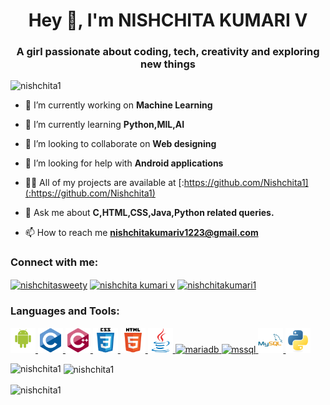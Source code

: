 <h1 align="center">Hey 👋, I'm NISHCHITA KUMARI V</h1>
<h3 align="center">A girl passionate about coding, tech, creativity and exploring new things </h3>

<p align="left"> <img src="https://komarev.com/ghpvc/?username=nishchita1&label=Profile%20views&color=0e75b6&style=flat" alt="nishchita1" /> </p>

- 🔭 I’m currently working on **Machine Learning**

- 🌱 I’m currently learning **Python,MlL,AI**

- 👯 I’m looking to collaborate on **Web designing**

- 🤝 I’m looking for help with **Android applications**

- 👨‍💻 All of my projects are available at [:https://github.com/Nishchita1](:https://github.com/Nishchita1)

- 💬 Ask me about **C,HTML,CSS,Java,Python related queries.**

- 📫 How to reach me **nishchitakumariv1223@gmail.com**


<h3 align="left">Connect with me:</h3>
<p align="left">
<a href="https://twitter.com/nishchitasweety" target="blank"><img align="center" src="https://raw.githubusercontent.com/rahuldkjain/github-profile-readme-generator/master/src/images/icons/Social/twitter.svg" alt="nishchitasweety" height="30" width="40" /></a>
<a href="https://linkedin.com/in/nishchita kumari v" target="blank"><img align="center" src="https://raw.githubusercontent.com/rahuldkjain/github-profile-readme-generator/master/src/images/icons/Social/linked-in-alt.svg" alt="nishchita kumari v" height="30" width="40" /></a>
<a href="https://www.hackerrank.com/nishchitakumari1" target="blank"><img align="center" src="https://raw.githubusercontent.com/rahuldkjain/github-profile-readme-generator/master/src/images/icons/Social/hackerrank.svg" alt="nishchitakumari1" height="30" width="40" /></a>
</p>

<h3 align="left">Languages and Tools:</h3>
<p align="left"> <a href="https://developer.android.com" target="_blank"> <img src="https://raw.githubusercontent.com/devicons/devicon/master/icons/android/android-original-wordmark.svg" alt="android" width="40" height="40"/> </a> <a href="https://www.cprogramming.com/" target="_blank"> <img src="https://raw.githubusercontent.com/devicons/devicon/master/icons/c/c-original.svg" alt="c" width="40" height="40"/> </a> <a href="https://www.w3schools.com/cpp/" target="_blank"> <img src="https://raw.githubusercontent.com/devicons/devicon/master/icons/cplusplus/cplusplus-original.svg" alt="cplusplus" width="40" height="40"/> </a> <a href="https://www.w3schools.com/css/" target="_blank"> <img src="https://raw.githubusercontent.com/devicons/devicon/master/icons/css3/css3-original-wordmark.svg" alt="css3" width="40" height="40"/> </a> <a href="https://www.w3.org/html/" target="_blank"> <img src="https://raw.githubusercontent.com/devicons/devicon/master/icons/html5/html5-original-wordmark.svg" alt="html5" width="40" height="40"/> </a> <a href="https://www.java.com" target="_blank"> <img src="https://raw.githubusercontent.com/devicons/devicon/master/icons/java/java-original.svg" alt="java" width="40" height="40"/> </a> <a href="https://mariadb.org/" target="_blank"> <img src="https://www.vectorlogo.zone/logos/mariadb/mariadb-icon.svg" alt="mariadb" width="40" height="40"/> </a> <a href="https://www.microsoft.com/en-us/sql-server" target="_blank"> <img src="https://www.svgrepo.com/show/303229/microsoft-sql-server-logo.svg" alt="mssql" width="40" height="40"/> </a> <a href="https://www.mysql.com/" target="_blank"> <img src="https://raw.githubusercontent.com/devicons/devicon/master/icons/mysql/mysql-original-wordmark.svg" alt="mysql" width="40" height="40"/> </a> <a href="https://www.python.org" target="_blank"> <img src="https://raw.githubusercontent.com/devicons/devicon/master/icons/python/python-original.svg" alt="python" width="40" height="40"/> </a> </p>

<p><img align="left" src="https://github-readme-stats.vercel.app/api/top-langs?username=nishchita1&show_icons=true&locale=en&layout=compact" alt="nishchita1" /></p>

<p>&nbsp;<img align="center" src="https://github-readme-stats.vercel.app/api?username=nishchita1&show_icons=true&locale=en" alt="nishchita1" /></p>

<p><img align="center" src="https://github-readme-streak-stats.herokuapp.com/?user=nishchita1&" alt="nishchita1" /></p>
